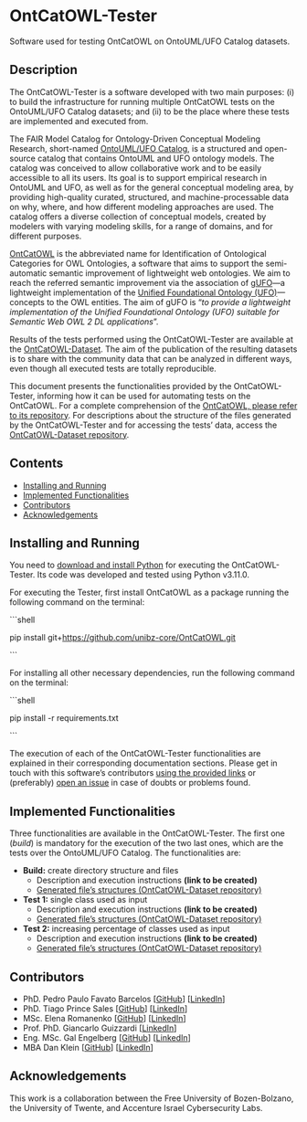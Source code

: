 ﻿# OntCatOWL-Tester

Software used for testing OntCatOWL on OntoUML/UFO Catalog datasets.

## Description

The OntCatOWL-Tester is a software developed with two main purposes: (i) to build the infrastructure for running multiple OntCatOWL tests on the OntoUML/UFO Catalog datasets; and (ii) to be the place where these tests are implemented and executed from.

The FAIR Model Catalog for Ontology-Driven Conceptual Modeling Research, short-named [OntoUML/UFO Catalog](https://github.com/unibz-core/ontouml-models), is a structured and open-source catalog that contains OntoUML and UFO ontology models. The catalog was conceived to allow collaborative work and to be easily accessible to all its users. Its goal is to support empirical research in OntoUML and UFO, as well as for the general conceptual modeling area, by providing high-quality curated, structured, and machine-processable data on why, where, and how different modeling approaches are used. The catalog offers a diverse collection of conceptual models, created by modelers with varying modeling skills, for a range of domains, and for different purposes.

[OntCatOWL](https://github.com/unibz-core/OntCatOWL) is the abbreviated name for Identification of Ontological Categories for OWL Ontologies, a software that aims to support the semi-automatic semantic improvement of lightweight web ontologies. We aim to reach the referred semantic improvement via the association of [gUFO](https://nemo-ufes.github.io/gufo/)—a lightweight implementation of the [Unified Foundational Ontology (UFO)](https://nemo.inf.ufes.br/wp-content/uploads/ufo_unified_foundational_ontology_2021.pdf)—concepts to the OWL entities. The aim of gUFO is “*to provide a lightweight implementation of the Unified Foundational Ontology (UFO) suitable for Semantic Web OWL 2 DL applications*”.

Results of the tests performed using the OntCatOWL-Tester are available at the [OntCatOWL-Dataset](https://github.com/unibz-core/OntCatOWL-Dataset). The aim of the publication of the resulting datasets is to share with the community data that can be analyzed in different ways, even though all executed tests are totally reproducible.

This document presents the functionalities provided by the OntCatOWL-Tester, informing how it can be used for automating tests on the OntCatOWL. For a complete comprehension of the [OntCatOWL, please refer to its repository](https://github.com/unibz-core/OntCatOWL). For descriptions about the structure of the files generated by the OntCatOWL-Tester and for accessing the tests’ data, access the [OntCatOWL-Dataset repository](https://github.com/unibz-core/OntCatOWL-Dataset).

## Contents

- [Installing and Running](#installing-and-running)
- [Implemented Functionalities](#implemented-functionalities)
- [Contributors](#contributors)
- [Acknowledgements](#acknowledgements)

## Installing and Running

You need to [download and install Python](https://www.python.org/downloads/) for executing the OntCatOWL-Tester. Its code was developed and tested using Python v3.11.0.

For executing the Tester, first install OntCatOWL as a package running the following command on the terminal:

\```shell

pip install git+<https://github.com/unibz-core/OntCatOWL.git>

\```

For installing all other necessary dependencies, run the following command on the terminal:

\```shell

pip install -r requirements.txt

\```

The execution of each of the OntCatOWL-Tester functionalities are explained in their corresponding documentation sections. Please get in touch with this software’s contributors [using the provided links](https://github.com/unibz-core/OntCatOWL-Tester#contributors) or (preferably) [open an issue](https://github.com/unibz-core/OntCatOWL-Tester/issues) in case of doubts or problems found.

## Implemented Functionalities

Three functionalities are available in the OntCatOWL-Tester. The first one (*build*) is mandatory for the execution of the two last ones, which are the tests over the OntoUML/UFO Catalog. The functionalities are:

- **Build:** create directory structure and files
  - Description and execution instructions **(link to be created)**
  - [Generated file’s structures (OntCatOWL-Dataset repository)](https://github.com/unibz-core/OntCatOWL-Dataset#build-generated-files)
- **Test 1:** single class used as input
  - Description and execution instructions **(link to be created)**
  - [Generated file’s structures (OntCatOWL-Dataset repository)](https://github.com/unibz-core/OntCatOWL-Dataset/blob/main/documentation/OntCatOWL-Dataset-Test1.md)
- **Test 2:** increasing percentage of classes used as input
  - Description and execution instructions **(link to be created)**
  - [Generated file’s structures (OntCatOWL-Dataset repository)](https://github.com/unibz-core/OntCatOWL-Dataset/blob/main/documentation/OntCatOWL-Dataset-Test2.md)

## Contributors

- PhD. Pedro Paulo Favato Barcelos [[GitHub](https://github.com/pedropaulofb)] [[LinkedIn](https://www.linkedin.com/in/pedropaulofavatobarcelos/)]
- PhD. Tiago Prince Sales [[GitHub](https://github.com/tgoprince)] [[LinkedIn](https://www.linkedin.com/in/tiagosales/)]
- MSc. Elena Romanenko [[GitHub](https://github.com/mozzherina)] [[LinkedIn](https://www.linkedin.com/in/mozzherina/)]
- Prof. PhD. Giancarlo Guizzardi [[LinkedIn](https://www.linkedin.com/in/giancarloguizzardibb51aa75/)]
- Eng. MSc. Gal Engelberg [[GitHub](https://github.com/GalEngelberg)] [[LinkedIn](https://www.linkedin.com/in/galengelberg/)]
- MBA Dan Klein [[GitHub](https://github.com/danklein10)] [[LinkedIn](https://www.linkedin.com/in/~danklein/)]

## Acknowledgements

This work is a collaboration between the Free University of Bozen-Bolzano, the University of Twente, and Accenture Israel Cybersecurity Labs.
